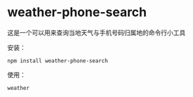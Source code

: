 # weather-phone-search

这是一个可以用来查询当地天气与手机号码归属地的命令行小工具



安装：

```
npm install weather-phone-search
```



使用：

```
weather
```

